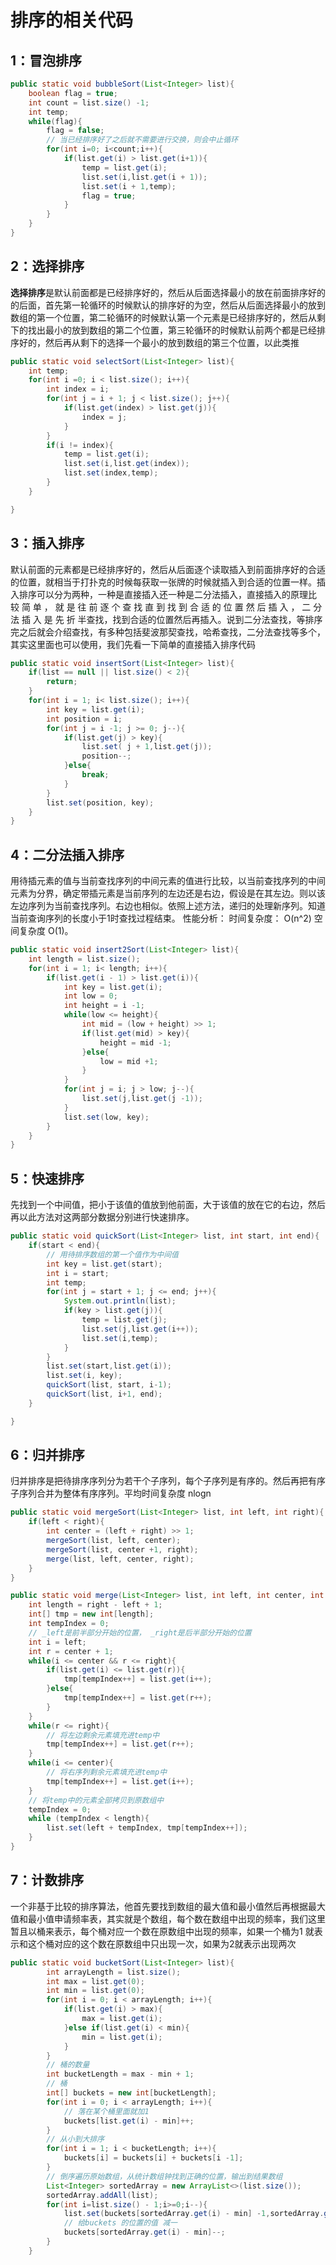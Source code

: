 # 排序的相关代码

## 1：冒泡排序

```java
public static void bubbleSort(List<Integer> list){
    boolean flag = true;
    int count = list.size() -1;
    int temp;
    while(flag){
        flag = false;
        // 当已经排序好了之后就不需要进行交换，则会中止循环
        for(int i=0; i<count;i++){
            if(list.get(i) > list.get(i+1)){
                temp = list.get(i);
                list.set(i,list.get(i + 1));
                list.set(i + 1,temp);
                flag = true;
            }
        }
    }
}
```

## 2：选择排序

​    **选择排序**是默认前面都是已经排序好的，然后从后面选择最小的放在前面排序好的的后面，首先第一轮循环的时候默认的排序好的为空，然后从后面选择最小的放到数组的第一个位置，第二轮循环的时候默认第一个元素是已经排序好的，然后从剩下的找出最小的放到数组的第二个位置，第三轮循环的时候默认前两个都是已经排序好的，然后再从剩下的选择一个最小的放到数组的第三个位置，以此类推
```java
public static void selectSort(List<Integer> list){
    int temp;
    for(int i =0; i < list.size(); i++){
        int index = i;
        for(int j = i + 1; j < list.size(); j++){
            if(list.get(index) > list.get(j)){
                index = j;
            }
        }
        if(i != index){
            temp = list.get(i);
            list.set(i,list.get(index));
            list.set(index,temp);
        }
    }

}
```

## 3：插入排序

​    默认前面的元素都是已经排序好的，然后从后面逐个读取插入到前面排序好的合适的位置，就相当于打扑克的时候每获取一张牌的时候就插入到合适的位置一样。插入排序可以分为两种，一种是直接插入还一种是二分法插入，直接插入的原理比 较 简 单 ， 就 是 往 前 逐 个 查 找 直 到 找 到 合 适 的 位 置 然 后 插 入 ， 二 分 法 插 入 是 先 折 半查找，找到合适的位置然后再插入。说到二分法查找，等排序完之后就会介绍查找，有多种包括斐波那契查找，哈希查找，二分法查找等多个，其实这里面也可以使用，我们先看一下简单的直接插入排序代码

```java
public static void insertSort(List<Integer> list){
    if(list == null || list.size() < 2){
        return;
    }
    for(int i = 1; i< list.size(); i++){
        int key = list.get(i);
        int position = i;
        for(int j = i -1; j >= 0; j--){
            if(list.get(j) > key){
                list.set( j + 1,list.get(j));
                position--;
            }else{
                break;
            }
        }
        list.set(position, key);
    }
}
```

## 4：二分法插入排序

​    用待插元素的值与当前查找序列的中间元素的值进行比较，以当前查找序列的中间元素为分界，确定带插元素是当前序列的左边还是右边，假设是在其左边。则以该左边序列为当前查找序列。右边也相似。依照上述方法，递归的处理新序列。知道当前查询序列的长度小于1时查找过程结束。 性能分析： 时间复杂度： O(n^2)  空间复杂度 O(1)。

```java
public static void insert2Sort(List<Integer> list){
    int length = list.size();
    for(int i = 1; i< length; i++){
        if(list.get(i - 1) > list.get(i)){
            int key = list.get(i);
            int low = 0;
            int height = i -1;
            while(low <= height){
                int mid = (low + height) >> 1;
                if(list.get(mid) > key){
                    height = mid -1;
                }else{
                    low = mid +1;
                }
            }
            for(int j = i; j > low; j--){
                list.set(j,list.get(j -1));
            }
            list.set(low, key);
        }
    }
}
```

## 5：快速排序

​    先找到一个中间值，把小于该值的值放到他前面，大于该值的放在它的右边，然后再以此方法对这两部分数据分别进行快速排序。

```java
public static void quickSort(List<Integer> list, int start, int end){
    if(start < end){
        // 用待排序数组的第一个值作为中间值
        int key = list.get(start);
        int i = start;
        int temp;
        for(int j = start + 1; j <= end; j++){
            System.out.println(list);
            if(key > list.get(j)){
                temp = list.get(j);
                list.set(j,list.get(i++));
                list.set(i,temp);
            }
        }
        list.set(start,list.get(i));
        list.set(i, key);
        quickSort(list, start, i-1);
        quickSort(list, i+1, end);
    }

}
```

## 6：归并排序

​    归并排序是把待排序序列分为若干个子序列，每个子序列是有序的。然后再把有序子序列合并为整体有序序列。平均时间复杂度 nlogn

```java
public static void mergeSort(List<Integer> list, int left, int right){
    if(left < right){
        int center = (left + right) >> 1;
        mergeSort(list, left, center);
        mergeSort(list, center +1, right);
        merge(list, left, center, right);
    }
}

public static void merge(List<Integer> list, int left, int center, int right){
    int length = right - left + 1;
    int[] tmp = new int[length];
    int tempIndex = 0;
    // _left是前半部分开始的位置， _right是后半部分开始的位置
    int i = left;
    int r = center + 1;
    while(i <= center && r <= right){
        if(list.get(i) <= list.get(r)){
            tmp[tempIndex++] = list.get(i++);
        }else{
            tmp[tempIndex++] = list.get(r++);
        }
    }
    while(r <= right){
        // 将左边剩余元素填充进temp中
        tmp[tempIndex++] = list.get(r++);
    }
    while(i <= center){
        // 将右序列剩余元素填充进temp中
        tmp[tempIndex++] = list.get(i++);
    }
    // 将temp中的元素全部拷贝到原数组中
    tempIndex = 0;
    while (tempIndex < length){
        list.set(left + tempIndex, tmp[tempIndex++]);
    }
}
```

## 7：计数排序

​    一个非基于比较的排序算法，他首先要找到数组的最大值和最小值然后再根据最大值和最小值申请频率表，其实就是个数组，每个数在数组中出现的频率，我们这里暂且以桶来表示，每个桶对应一个数在原数组中出现的频率，如果一个桶为1 就表示和这个桶对应的这个数在原数组中只出现一次，如果为2就表示出现两次

```java
public static void bucketSort(List<Integer> list){
        int arrayLength = list.size();
        int max = list.get(0);
        int min = list.get(0);
        for(int i = 0; i < arrayLength; i++){
            if(list.get(i) > max){
                max = list.get(i);
            }else if(list.get(i) < min){
                min = list.get(i);
            }
        }
        // 桶的数量
        int bucketLength = max - min + 1;
        // 桶
        int[] buckets = new int[bucketLength];
        for(int i = 0; i < arrayLength; i++){
            // 落在某个桶里面就加1
            buckets[list.get(i) - min]++;
        }
        // 从小到大排序
        for(int i = 1; i < bucketLength; i++){
            buckets[i] = buckets[i] + buckets[i -1];
        }
        // 倒序遍历原始数组，从统计数组钟找到正确的位置，输出到结果数组
        List<Integer> sortedArray = new ArrayList<>(list.size());
        sortedArray.addAll(list);
        for(int i=list.size() - 1;i>=0;i--){
            list.set(buckets[sortedArray.get(i) - min] -1,sortedArray.get(i));
            // 给buckets 的位置的值 减一
            buckets[sortedArray.get(i) - min]--;
        }
    }
```